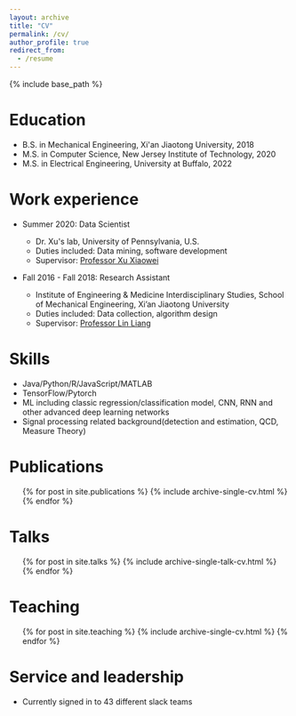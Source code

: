 ```yaml
---
layout: archive
title: "CV"
permalink: /cv/
author_profile: true
redirect_from:
  - /resume
---
```


{% include base_path %}

Education
======
* B.S. in Mechanical Engineering, Xi'an Jiaotong University, 2018
* M.S. in Computer Science, New Jersey Institute of Technology, 2020
* M.S. in Electrical Engineering, University at Buffalo, 2022

Work experience
======
* Summer 2020: Data Scientist
  * Dr. Xu's lab, University of Pennsylvania, U.S.
  * Duties included: Data mining, software development
  * Supervisor: [Professor Xu Xiaowei](http://pathology.med.upenn.edu/department/people/525/xiaowei-george-xu)

* Fall 2016 - Fall 2018: Research Assistant
  * Institute of Engineering & Medicine Interdisciplinary Studies, School of Mechanical Engineering, Xi’an Jiaotong University
  * Duties included: Data collection, algorithm design
  * Supervisor: [Professor Lin Liang](http://gr.xjtu.edu.cn/web/lianglin)
  
Skills
======
* Java/Python/R/JavaScript/MATLAB
* TensorFlow/Pytorch
* ML including classic regression/classification model, CNN, RNN and other advanced deep learning networks
* Signal processing related background(detection and estimation, QCD, Measure Theory)

Publications
======
  <ul>{% for post in site.publications %}
    {% include archive-single-cv.html %}
  {% endfor %}</ul>
  
Talks
======
  <ul>{% for post in site.talks %}
    {% include archive-single-talk-cv.html %}
  {% endfor %}</ul>
  
Teaching
======
  <ul>{% for post in site.teaching %}
    {% include archive-single-cv.html %}
  {% endfor %}</ul>
  
Service and leadership
======
* Currently signed in to 43 different slack teams
